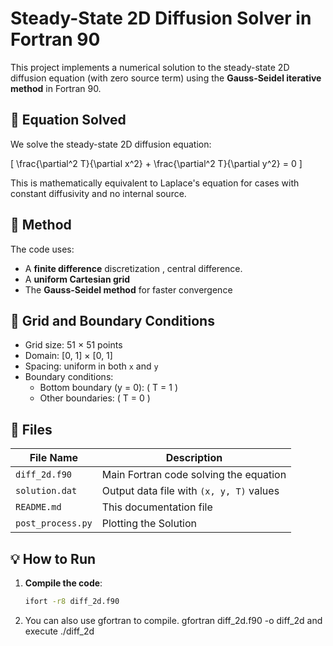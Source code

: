 # Steady-State 2D Diffusion Solver in Fortran 90

This project implements a numerical solution to the steady-state 2D diffusion equation (with zero source term) using the **Gauss-Seidel iterative method** in Fortran 90.

## 📌 Equation Solved

We solve the steady-state 2D diffusion equation:

\[
\frac{\partial^2 T}{\partial x^2} + \frac{\partial^2 T}{\partial y^2} = 0
\]

This is mathematically equivalent to Laplace's equation for cases with constant diffusivity and no internal source.

## 🚀 Method

The code uses:
- A **finite difference** discretization , central difference.
- A **uniform Cartesian grid**
- The **Gauss-Seidel method** for faster convergence 

## 🧱 Grid and Boundary Conditions

- Grid size: 51 × 51 points
- Domain: [0, 1] × [0, 1]
- Spacing: uniform in both `x` and `y`
- Boundary conditions:
  - Bottom boundary (y = 0): \( T = 1 \)
  - Other boundaries: \( T = 0 \)

## 📂 Files

| File Name           | Description                                  |
|---------------------|----------------------------------------------|
| `diff_2d.f90` | Main Fortran code solving the equation     |
| `solution.dat`    | Output data file with `(x, y, T)` values    |
| `README.md`          | This documentation file                     |
| `post_process.py`          | Plotting the Solution                  |


## 💡 How to Run

1. **Compile the code**:
   ```bash
   ifort -r8 diff_2d.f90
2. You can also use gfortran to compile. gfortran diff_2d.f90 -o diff_2d and execute ./diff_2d
